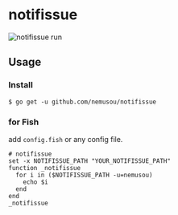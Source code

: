 # notifissue

![notifissue run](https://user-images.githubusercontent.com/18340344/70629082-b3fd7780-1c6c-11ea-9b2b-f6773e8a2844.png)

## Usage
### Install
```
$ go get -u github.com/nemusou/notifissue
```

### for Fish
add `config.fish` or any config file.
```
# notifissue
set -x NOTIFISSUE_PATH "YOUR_NOTIFISSUE_PATH"
function _notifissue
  for i in ($NOTIFISSUE_PATH -u=nemusou)
    echo $i
  end
end
_notifissue
```
